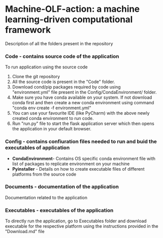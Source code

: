 # Machine-OLF-action: a machine learning-driven computational framework

Description of all the folders present in the repository

### Code - contains source code of the application
To run application using the source code
1. Clone the git repository
1. All the source code is present in the "Code" folder.
1. Download cond/pip packages required by code using "environment.yml" file present in the Config/CondaEnvironment/ folder.
1. Make sure you have conda available on your system. If not download conda first and then create a new conda environment using command "conda env create -f environment.yml"
1. You can use your favourite IDE (like PyCharm) with the above newly created conda environment to run code.
1. Run "run.py" file to start the flask application server which then opens the application in your default browser.

### Config - contains confiuration files needed to run and buid the executables of application
* **CondaEnvironment**- Contains OS specific conda environment file with list of packages to replicate environment on your machine  
* **Pyinstaller** - Details on how to create executable files of different platforms from the source code

### Documents - documentation of the application
Documentation related to the application

### Executables - executables of the application
To directly run the application, go to Executables folder and download executable for the respective platform using the instructions provided in the "Download.md" file
